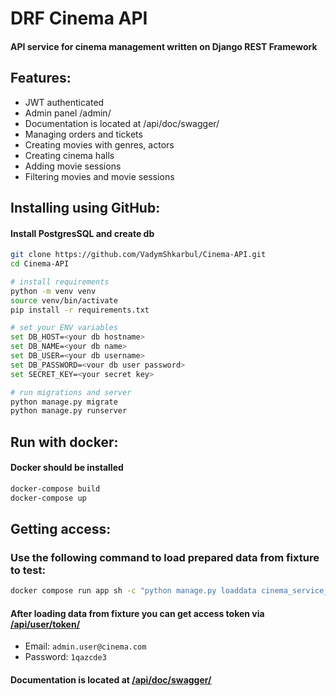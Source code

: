# DRF Cinema API

#### API service for cinema management written on Django REST Framework

## Features:
 * JWT authenticated
 * Admin panel /admin/
 * Documentation is located at /api/doc/swagger/
 * Managing orders and tickets
 * Creating movies with genres, actors
 * Creating cinema halls
 * Adding movie sessions
 * Filtering movies and movie sessions

## Installing using GitHub:

#### Install PostgresSQL and create db

```bash
git clone https://github.com/VadymShkarbul/Cinema-API.git
cd Cinema-API
```
```bash
# install requirements
python -m venv venv
source venv/bin/activate
pip install -r requirements.txt
```
```bash
# set your ENV variables
set DB_HOST=<your db hostname>
set DB_NAME=<your db name>
set DB_USER=<your db username>
set DB_PASSWORD=<vour db user password>
set SECRET_KEY=<your secret key>
```
```bash
# run migrations and server
python manage.py migrate
python manage.py runserver
```
## Run with docker:
#### Docker should be installed
```bash
docker-compose build
docker-compose up
```
## Getting access:

### Use the following command to load prepared data from fixture to test:
```bash
docker compose run app sh -c "python manage.py loaddata cinema_service_db_data.json"
```
#### After loading data from fixture you can get access token via [/api/user/token/](http://127.0.0.1:8000/api/user/token/)
  - Email: `admin.user@cinema.com`
  - Password: `1qazcde3`

#### Documentation is located at [/api/doc/swagger/](http://127.0.0.1:8000/api/doc/swagger/)
